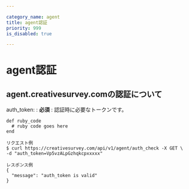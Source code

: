 ```yaml
---

category_name: agent
title: agent認証
priority: 999
is_disabled: true

---
```


# agent認証

## agent.creativesurvey.comの認証について

auth_token:
: __必須__
: 認証時に必要なトークンです。
 
~~~
def ruby_code
  # ruby code goes here
end
~~~

~~~
リクエスト例
$ curl https://creativesurvey.com/api/v1/agent/auth_check -X GET \
-d "auth_token=Vp5vzALpGzhqkcpxxxxx"

レスポンス例
{
  "message": "auth_token is valid"
}
~~~

　
　
